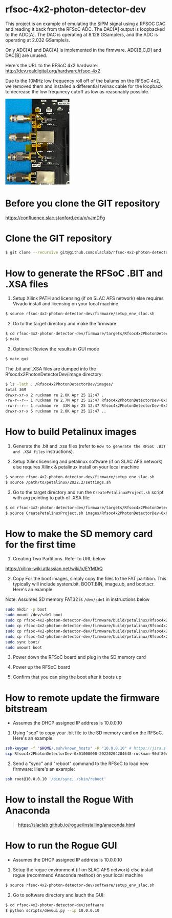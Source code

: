# rfsoc-4x2-photon-detector-dev

This project is an example of emulating the SiPM signal using a RFSOC DAC and reading it back from the RFSoC ADC.
The DAC[A] output is loopbacked to the ADC[A].
The DAC is operating at 8.128 GSample/s, and the ADC is operating at 2.032 GSample/s.

Only ADC[A] and DAC[A] is implemented in the firmware.  ADC[B,C,D] and DAC[B] are unused.

Here's the URL to the RFSoC 4x2 hardware:
http://dev.realdigital.org/hardware/rfsoc-4x2

Due to the 10MHz low frequency roll off of the balums on the RFSoC 4x2, we removed them
and installed a differential twinax cable for the loopback to decrease the low frequnecy 
cutoff as low as reasonably possible. 

<img src="docs/images/LoopbackRework.jpg" width="200">

<!--- ######################################################## -->

# Before you clone the GIT repository

https://confluence.slac.stanford.edu/x/vJmDFg

<!--- ######################################################## -->

# Clone the GIT repository

```bash
$ git clone --recursive git@github.com:slaclab/rfsoc-4x2-photon-detector-dev
```

<!--- ######################################################## -->

# How to generate the RFSoC .BIT and .XSA files

1) Setup Xilinx PATH and licensing (if on SLAC AFS network) else requires Vivado install and licensing on your local machine

```bash
$ source rfsoc-4x2-photon-detector-dev/firmware/setup_env_slac.sh
```

2) Go to the target directory and make the firmware:

```bash
$ cd rfsoc-4x2-photon-detector-dev/firmware/targets/Rfsoc4x2PhotonDetectorDev/
$ make
```

3) Optional: Review the results in GUI mode

```bash
$ make gui
```

The .bit and .XSA files are dumped into the Rfsoc4x2PhotonDetectorDev/image directory:

```bash
$ ls -lath ../Rfsoc4x2PhotonDetectorDev/images/
total 36M
drwxr-xr-x 2 ruckman re 2.0K Apr 25 12:47 .
-rw-r--r-- 1 ruckman re 2.7M Apr 25 12:47 Rfsoc4x2PhotonDetectorDev-0x01000000-20230425123732-ruckman-b869419.xsa
-rw-r--r-- 1 ruckman re  33M Apr 25 12:47 Rfsoc4x2PhotonDetectorDev-0x01000000-20230425123732-ruckman-b869419.bit
drwxr-xr-x 5 ruckman re 2.0K Apr 25 12:47 ..
```

<!--- ######################################################## -->

# How to build Petalinux images

1) Generate the .bit and .xsa files (refer to `How to generate the RFSoC .BIT and .XSA files` instructions).

2) Setup Xilinx licensing and petalinux software (if on SLAC AFS network) else requires Xilinx & petalinux install on your local machine

```bash
$ source rfsoc-4x2-photon-detector-dev/firmware/setup_env_slac.sh
$ source /path/to/petalinux/2022.2/settings.sh
```

3) Go to the target directory and run the `CreatePetalinuxProject.sh` script with arg pointing to path of .XSA file:

```bash
$ cd rfsoc-4x2-photon-detector-dev/firmware/targets/Rfsoc4x2PhotonDetectorDev/
$ source CreatePetalinuxProject.sh images/Rfsoc4x2PhotonDetectorDev-0x01000000-20230425123732-ruckman-b869419.xsa
```

<!--- ######################################################## -->

# How to make the SD memory card for the first time

1) Creating Two Partitions.  Refer to URL below

https://xilinx-wiki.atlassian.net/wiki/x/EYMfAQ

2) Copy For the boot images, simply copy the files to the FAT partition.
This typically will include system.bit, BOOT.BIN, image.ub, and boot.scr.  Here's an example:

Note: Assumes SD memory FAT32 is `/dev/sde1` in instructions below

```bash
sudo mkdir -p boot
sudo mount /dev/sde1 boot
sudo cp rfsoc-4x2-photon-detector-dev/firmware/build/petalinux/Rfsoc4x2PhotonDetectorDev/images/linux/system.bit boot/.
sudo cp rfsoc-4x2-photon-detector-dev/firmware/build/petalinux/Rfsoc4x2PhotonDetectorDev/images/linux/BOOT.BIN   boot/.
sudo cp rfsoc-4x2-photon-detector-dev/firmware/build/petalinux/Rfsoc4x2PhotonDetectorDev/images/linux/image.ub   boot/.
sudo cp rfsoc-4x2-photon-detector-dev/firmware/build/petalinux/Rfsoc4x2PhotonDetectorDev/images/linux/boot.scr   boot/.
sudo sync boot/
sudo umount boot
```

3) Power down the RFSoC board and plug in the SD memory card

4) Power up the RFSoC board

5) Confirm that you can ping the boot after it boots up

<!--- ######################################################## -->

# How to remote update the firmware bitstream

- Assumes the DHCP assigned IP address is 10.0.0.10

1) Using "scp" to copy your .bit file to the SD memory card on the RFSoC.  Here's an example:

```bash
ssh-keygen -f "$HOME/.ssh/known_hosts" -R "10.0.0.10" # https://jira.slac.stanford.edu/browse/ESRFOC-54
scp Rfsoc4x2PhotonDetectorDev-0x01000000-20220204204648-ruckman-90df89c.bit root@10.0.0.10:/boot/system.bit
```

2) Send a "sync" and "reboot" command to the RFSoC to load new firmware:  Here's an example:

```bash
ssh root@10.0.0.10 '/bin/sync; /sbin/reboot'
```

<!--- ######################################################## -->

# How to install the Rogue With Anaconda

> https://slaclab.github.io/rogue/installing/anaconda.html

<!--- ######################################################## -->

# How to run the Rogue GUI

- Assumes the DHCP assigned IP address is 10.0.0.10

1) Setup the rogue environment (if on SLAC AFS network) else install rogue (recommend Anaconda method) on your local machine

```bash
$ source rfsoc-4x2-photon-detector-dev/software/setup_env_slac.sh
```

2) Go to software directory and lauch the GUI:

```bash
$ cd rfsoc-4x2-photon-detector-dev/software
$ python scripts/devGui.py --ip 10.0.0.10
```

<!--- ######################################################## -->
